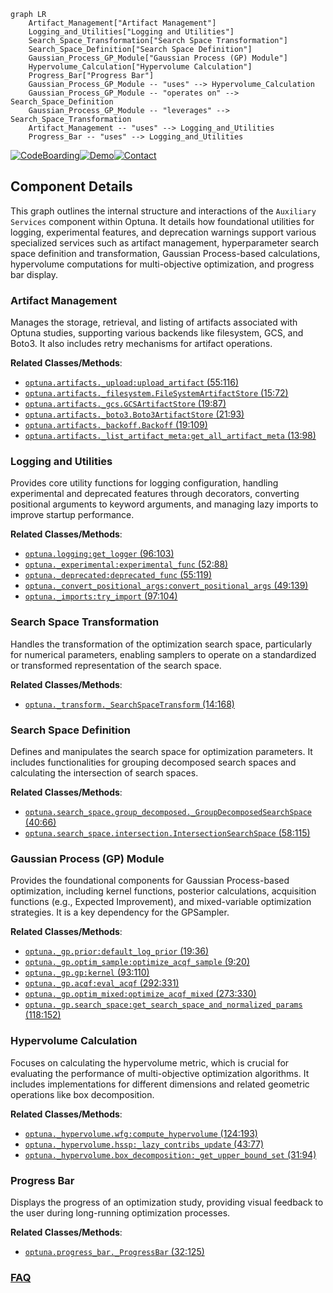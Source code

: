 ```mermaid
graph LR
    Artifact_Management["Artifact Management"]
    Logging_and_Utilities["Logging and Utilities"]
    Search_Space_Transformation["Search Space Transformation"]
    Search_Space_Definition["Search Space Definition"]
    Gaussian_Process_GP_Module["Gaussian Process (GP) Module"]
    Hypervolume_Calculation["Hypervolume Calculation"]
    Progress_Bar["Progress Bar"]
    Gaussian_Process_GP_Module -- "uses" --> Hypervolume_Calculation
    Gaussian_Process_GP_Module -- "operates on" --> Search_Space_Definition
    Gaussian_Process_GP_Module -- "leverages" --> Search_Space_Transformation
    Artifact_Management -- "uses" --> Logging_and_Utilities
    Progress_Bar -- "uses" --> Logging_and_Utilities
```
[![CodeBoarding](https://img.shields.io/badge/Generated%20by-CodeBoarding-9cf?style=flat-square)](https://github.com/CodeBoarding/GeneratedOnBoardings)[![Demo](https://img.shields.io/badge/Try%20our-Demo-blue?style=flat-square)](https://www.codeboarding.org/demo)[![Contact](https://img.shields.io/badge/Contact%20us%20-%20contact@codeboarding.org-lightgrey?style=flat-square)](mailto:contact@codeboarding.org)

## Component Details

This graph outlines the internal structure and interactions of the `Auxiliary Services` component within Optuna. It details how foundational utilities for logging, experimental features, and deprecation warnings support various specialized services such as artifact management, hyperparameter search space definition and transformation, Gaussian Process-based calculations, hypervolume computations for multi-objective optimization, and progress bar display.

### Artifact Management
Manages the storage, retrieval, and listing of artifacts associated with Optuna studies, supporting various backends like filesystem, GCS, and Boto3. It also includes retry mechanisms for artifact operations.


**Related Classes/Methods**:

- <a href="https://github.com/optuna/optuna/blob/master/optuna/artifacts/_upload.py#L55-L116" target="_blank" rel="noopener noreferrer">`optuna.artifacts._upload:upload_artifact` (55:116)</a>
- <a href="https://github.com/optuna/optuna/blob/master/optuna/artifacts/_filesystem.py#L15-L72" target="_blank" rel="noopener noreferrer">`optuna.artifacts._filesystem.FileSystemArtifactStore` (15:72)</a>
- <a href="https://github.com/optuna/optuna/blob/master/optuna/artifacts/_gcs.py#L19-L87" target="_blank" rel="noopener noreferrer">`optuna.artifacts._gcs.GCSArtifactStore` (19:87)</a>
- <a href="https://github.com/optuna/optuna/blob/master/optuna/artifacts/_boto3.py#L21-L93" target="_blank" rel="noopener noreferrer">`optuna.artifacts._boto3.Boto3ArtifactStore` (21:93)</a>
- <a href="https://github.com/optuna/optuna/blob/master/optuna/artifacts/_backoff.py#L19-L109" target="_blank" rel="noopener noreferrer">`optuna.artifacts._backoff.Backoff` (19:109)</a>
- <a href="https://github.com/optuna/optuna/blob/master/optuna/artifacts/_list_artifact_meta.py#L13-L98" target="_blank" rel="noopener noreferrer">`optuna.artifacts._list_artifact_meta:get_all_artifact_meta` (13:98)</a>


### Logging and Utilities
Provides core utility functions for logging configuration, handling experimental and deprecated features through decorators, converting positional arguments to keyword arguments, and managing lazy imports to improve startup performance.


**Related Classes/Methods**:

- <a href="https://github.com/optuna/optuna/blob/master/optuna/logging.py#L96-L103" target="_blank" rel="noopener noreferrer">`optuna.logging:get_logger` (96:103)</a>
- <a href="https://github.com/optuna/optuna/blob/master/optuna/_experimental.py#L52-L88" target="_blank" rel="noopener noreferrer">`optuna._experimental:experimental_func` (52:88)</a>
- <a href="https://github.com/optuna/optuna/blob/master/optuna/_deprecated.py#L55-L119" target="_blank" rel="noopener noreferrer">`optuna._deprecated:deprecated_func` (55:119)</a>
- <a href="https://github.com/optuna/optuna/blob/master/optuna/_convert_positional_args.py#L49-L139" target="_blank" rel="noopener noreferrer">`optuna._convert_positional_args:convert_positional_args` (49:139)</a>
- <a href="https://github.com/optuna/optuna/blob/master/optuna/_imports.py#L97-L104" target="_blank" rel="noopener noreferrer">`optuna._imports:try_import` (97:104)</a>


### Search Space Transformation
Handles the transformation of the optimization search space, particularly for numerical parameters, enabling samplers to operate on a standardized or transformed representation of the search space.


**Related Classes/Methods**:

- <a href="https://github.com/optuna/optuna/blob/master/optuna/_transform.py#L14-L168" target="_blank" rel="noopener noreferrer">`optuna._transform._SearchSpaceTransform` (14:168)</a>


### Search Space Definition
Defines and manipulates the search space for optimization parameters. It includes functionalities for grouping decomposed search spaces and calculating the intersection of search spaces.


**Related Classes/Methods**:

- <a href="https://github.com/optuna/optuna/blob/master/optuna/search_space/group_decomposed.py#L40-L66" target="_blank" rel="noopener noreferrer">`optuna.search_space.group_decomposed._GroupDecomposedSearchSpace` (40:66)</a>
- <a href="https://github.com/optuna/optuna/blob/master/optuna/search_space/intersection.py#L58-L115" target="_blank" rel="noopener noreferrer">`optuna.search_space.intersection.IntersectionSearchSpace` (58:115)</a>


### Gaussian Process (GP) Module
Provides the foundational components for Gaussian Process-based optimization, including kernel functions, posterior calculations, acquisition functions (e.g., Expected Improvement), and mixed-variable optimization strategies. It is a key dependency for the GPSampler.


**Related Classes/Methods**:

- <a href="https://github.com/optuna/optuna/blob/master/optuna/_gp/prior.py#L19-L36" target="_blank" rel="noopener noreferrer">`optuna._gp.prior:default_log_prior` (19:36)</a>
- <a href="https://github.com/optuna/optuna/blob/master/optuna/_gp/optim_sample.py#L9-L20" target="_blank" rel="noopener noreferrer">`optuna._gp.optim_sample:optimize_acqf_sample` (9:20)</a>
- <a href="https://github.com/optuna/optuna/blob/master/optuna/_gp/gp.py#L93-L110" target="_blank" rel="noopener noreferrer">`optuna._gp.gp:kernel` (93:110)</a>
- <a href="https://github.com/optuna/optuna/blob/master/optuna/_gp/acqf.py#L292-L331" target="_blank" rel="noopener noreferrer">`optuna._gp.acqf:eval_acqf` (292:331)</a>
- <a href="https://github.com/optuna/optuna/blob/master/optuna/_gp/optim_mixed.py#L273-L330" target="_blank" rel="noopener noreferrer">`optuna._gp.optim_mixed:optimize_acqf_mixed` (273:330)</a>
- <a href="https://github.com/optuna/optuna/blob/master/optuna/_gp/search_space.py#L118-L152" target="_blank" rel="noopener noreferrer">`optuna._gp.search_space:get_search_space_and_normalized_params` (118:152)</a>


### Hypervolume Calculation
Focuses on calculating the hypervolume metric, which is crucial for evaluating the performance of multi-objective optimization algorithms. It includes implementations for different dimensions and related geometric operations like box decomposition.


**Related Classes/Methods**:

- <a href="https://github.com/optuna/optuna/blob/master/optuna/_hypervolume/wfg.py#L124-L193" target="_blank" rel="noopener noreferrer">`optuna._hypervolume.wfg:compute_hypervolume` (124:193)</a>
- <a href="https://github.com/optuna/optuna/blob/master/optuna/_hypervolume/hssp.py#L43-L77" target="_blank" rel="noopener noreferrer">`optuna._hypervolume.hssp:_lazy_contribs_update` (43:77)</a>
- <a href="https://github.com/optuna/optuna/blob/master/optuna/_hypervolume/box_decomposition.py#L31-L94" target="_blank" rel="noopener noreferrer">`optuna._hypervolume.box_decomposition:_get_upper_bound_set` (31:94)</a>


### Progress Bar
Displays the progress of an optimization study, providing visual feedback to the user during long-running optimization processes.


**Related Classes/Methods**:

- <a href="https://github.com/optuna/optuna/blob/master/optuna/progress_bar.py#L32-L125" target="_blank" rel="noopener noreferrer">`optuna.progress_bar._ProgressBar` (32:125)</a>




### [FAQ](https://github.com/CodeBoarding/GeneratedOnBoardings/tree/main?tab=readme-ov-file#faq)